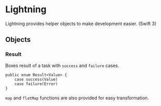 # Lightning

Lightning provides helper objects to make development easier. (Swift 3)

## Objects

### Result

Boxes result of a task with `success` and `failure` cases.

```
public enum Result<Value> {
    case success(Value)
    case failure(Error)
}
```
`map` and `flatMap` functions are also provided for easy transformation.

